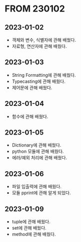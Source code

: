 # FROM 230102
## 2023-01-02
- 객체와 변수, 식별자에 관해 배웠다.
- 자료형, 연산자에 관해 배웠다.

## 2023-01-03
- String Formatting에 관해 배웠다.
- Typecasting에 관해 배웠다.
- 제어문에 관해 배웠다.

## 2023-01-04
- 함수에 관해 배웠다.

## 2023-01-05
- Dictionary에 관해 배웠다.
- python 모듈에 관해 배웠다.
- 에러/예외 처리에 관해 배웠다.

## 2023-01-06
- 파일 입출력에 관해 배웠다.
- 모듈 pprint에 관해 알게 되었다.

## 2023-01-09
- tuple에 관해 배웠다.
- set에 관해 배웠다.
- method에 관해 배웠다.